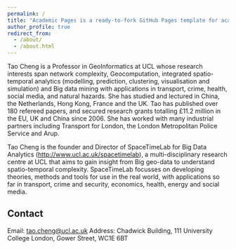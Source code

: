```yaml
---
permalink: /
title: "Academic Pages is a ready-to-fork GitHub Pages template for academic personal websites"
author_profile: true
redirect_from: 
  - /about/
  - /about.html
---
```

Tao Cheng is a Professor in GeoInformatics at UCL whose research interests span network complexity, Geocomputation, integrated spatio-temporal analytics (modelling, prediction, clustering, visualisation and simulation) and Big data mining with applications in transport, crime, health, social media, and natural hazards. She has studied and lectured in China, the Netherlands, Hong Kong, France and the UK. Tao has published over 180 refereed papers, and secured research grants totalling £11.2 million in the EU, UK and China since 2006. She has worked with many industrial partners including Transport for London, the London Metropolitan Police Service and Arup.

Tao Cheng is the founder and Director of SpaceTimeLab for Big Data Analytics (http://www.ucl.ac.uk/spacetimelab), a multi-disciplinary research centre at UCL that aims to gain insight from Big geo-data to understand spatio-temporal complexity. SpaceTimeLab focusses on developing theories, methods and tools for use in the real world, with applications so far in transport, crime and security, economics, health, energy and social media.

Contact
------
Email: tao.cheng@ucl.ac.uk
Address: Chadwick Building, 111 University College London, Gower Street, WC1E 6BT
